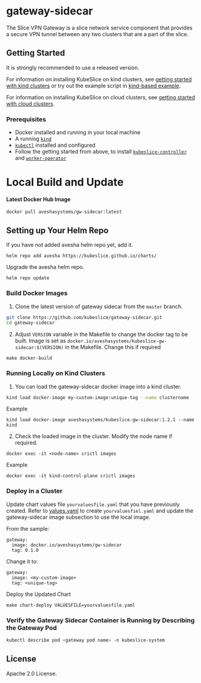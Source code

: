 # gateway-sidecar

The Slice VPN Gateway is a slice network service component that provides a secure VPN tunnel between any two clusters that are a part of the slice. 

## Getting Started
It is strongly recommended to use a released version.

For information on installing KubeSlice on kind clusters, see [getting started with kind clusters](https://docs.avesha.io/opensource/getting-started-with-kind-clusters) or try out the example script in [kind-based example](https://github.com/kubeslice/examples/tree/master/kind).

For information on installing KubeSlice on cloud clusters, see [getting started with cloud clusters](https://docs.avesha.io/opensource/getting-started-with-cloud-clusters).

### Prerequisites

* Docker installed and running in your local machine
* A running [`kind`](https://kind.sigs.k8s.io/)
* [`kubectl`](https://kubernetes.io/docs/tasks/tools/) installed and configured
* Follow the getting started from above, to install [`kubeslice-controller`](https://github.com/kubeslice/kubeslice-controller) and [`worker-operator`](https://github.com/kubeslice/worker-operator)

# Local Build and Update 

#### Latest Docker Hub Image

```console
docker pull aveshasystems/gw-sidecar:latest
```

## Setting up Your Helm Repo

If you have not added avesha helm repo yet, add it.

```console
helm repo add avesha https://kubeslice.github.io/charts/
```

Upgrade the avesha helm repo.

```console
helm repo update
```
### Build Docker Images

1. Clone the latest version of gateway sidecar from  the `master` branch.

```bash
git clone https://github.com/kubeslice/gateway-sidecar.git
cd gateway-sidecar
```

2. Adjust `VERSION` variable in the Makefile to change the docker tag to be built.
Image is set as `docker.io/aveshasystems/kubeslice-gw-sidecar:$(VERSION)` in the Makefile. Change this if required

```
make docker-build
```

### Running Locally on Kind Clusters
1. You can load the gateway-sidecar docker image into a kind cluster.

```bash
kind load docker-image my-custom-image:unique-tag --name clustername
```

Example

```console
kind load docker-image aveshasystems/kubeslice-gw-sidecar:1.2.1 --name kind
```

2. Check the loaded image in the cluster. Modify the node name if required.

```console
docker exec -it <node-name> crictl images
```

Example

```console
docker exec -it kind-control-plane crictl images
```

### Deploy in a Cluster

Update chart values file `yourvaluesfile.yaml` that you have previously created.
Refer to [values.yaml](https://github.com/kubeslice/charts/blob/master/charts/kubeslice-worker/values.yaml) to create `yourvaluesfiel.yaml` and update the gateway-sidecar image subsection to use the local image.

From the sample:

```
gateway:
  image: docker.io/aveshasystems/gw-sidecar
  tag: 0.1.0
```

Change it to:

```
gateway:
  image: <my-custom-image>
  tag: <unique-tag>
```

Deploy the Updated Chart

```console
make chart-deploy VALUESFILE=yourvaluesfile.yaml
```

### Verify the Gateway Sidecar Container is Running by Describing the Gateway Pod 

```bash
kubectl describe pod <gateway pod name> -n kubeslice-system
```

## License
Apache 2.0 License.
